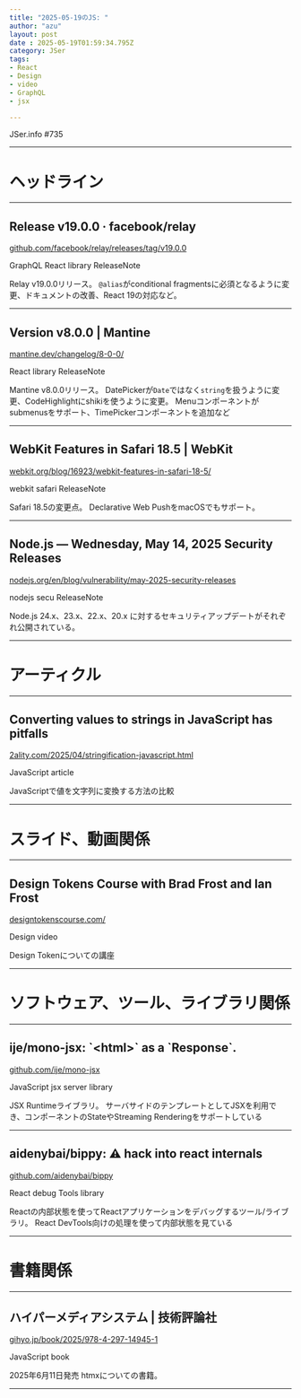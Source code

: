 ```yaml
---
title: "2025-05-19のJS: "
author: "azu"
layout: post
date : 2025-05-19T01:59:34.795Z
category: JSer
tags:
- React
- Design
- video
- GraphQL
- jsx

---
```


JSer.info #735

----

<h1 class="site-genre">ヘッドライン</h1>

----

## Release v19.0.0 · facebook/relay
[github.com/facebook/relay/releases/tag/v19.0.0](https://github.com/facebook/relay/releases/tag/v19.0.0 "Release v19.0.0 · facebook/relay")
<p class="jser-tags jser-tag-icon"><span class="jser-tag">GraphQL</span> <span class="jser-tag">React</span> <span class="jser-tag">library</span> <span class="jser-tag">ReleaseNote</span></p>

Relay v19.0.0リリース。
`@alias`がconditional fragmentsに必須となるように変更、ドキュメントの改善、React 19の対応など。


----

## Version v8.0.0 | Mantine
[mantine.dev/changelog/8-0-0/](https://mantine.dev/changelog/8-0-0/ "Version v8.0.0 | Mantine")
<p class="jser-tags jser-tag-icon"><span class="jser-tag">React</span> <span class="jser-tag">library</span> <span class="jser-tag">ReleaseNote</span></p>

Mantine v8.0.0リリース。
DatePickerが`Date`ではなく`string`を扱うように変更、CodeHighlightにshikiを使うように変更。
Menuコンポーネントがsubmenusをサポート、TimePickerコンポーネントを追加など


----

## WebKit Features in Safari 18.5 | WebKit
[webkit.org/blog/16923/webkit-features-in-safari-18-5/](https://webkit.org/blog/16923/webkit-features-in-safari-18-5/ "WebKit Features in Safari 18.5 | WebKit")
<p class="jser-tags jser-tag-icon"><span class="jser-tag">webkit</span> <span class="jser-tag">safari</span> <span class="jser-tag">ReleaseNote</span></p>

Safari 18.5の変更点。
Declarative Web PushをmacOSでもサポート。


----

## Node.js — Wednesday, May 14, 2025 Security Releases
[nodejs.org/en/blog/vulnerability/may-2025-security-releases](https://nodejs.org/en/blog/vulnerability/may-2025-security-releases "Node.js — Wednesday, May 14, 2025 Security Releases")
<p class="jser-tags jser-tag-icon"><span class="jser-tag">nodejs</span> <span class="jser-tag">secu</span> <span class="jser-tag">ReleaseNote</span></p>

Node.js 24.x、23.x、22.x、20.x に対するセキュリティアップデートがそれぞれ公開されている。


----
<h1 class="site-genre">アーティクル</h1>

----

## Converting values to strings in JavaScript has pitfalls
[2ality.com/2025/04/stringification-javascript.html](https://2ality.com/2025/04/stringification-javascript.html "Converting values to strings in JavaScript has pitfalls")
<p class="jser-tags jser-tag-icon"><span class="jser-tag">JavaScript</span> <span class="jser-tag">article</span></p>

JavaScriptで値を文字列に変換する方法の比較


----
<h1 class="site-genre">スライド、動画関係</h1>

----

## Design Tokens Course with Brad Frost and Ian Frost
[designtokenscourse.com/](https://designtokenscourse.com/ "Design Tokens Course with Brad Frost and Ian Frost")
<p class="jser-tags jser-tag-icon"><span class="jser-tag">Design</span> <span class="jser-tag">video</span></p>

Design Tokenについての講座


----
<h1 class="site-genre">ソフトウェア、ツール、ライブラリ関係</h1>

----

## ije/mono-jsx: \`&lt;html&gt;\` as a \`Response\`.
[github.com/ije/mono-jsx](https://github.com/ije/mono-jsx "ije/mono-jsx: \`&lt;html&gt;\` as a \`Response\`.")
<p class="jser-tags jser-tag-icon"><span class="jser-tag">JavaScript</span> <span class="jser-tag">jsx</span> <span class="jser-tag">server</span> <span class="jser-tag">library</span></p>

JSX Runtimeライブラリ。
サーバサイドのテンプレートとしてJSXを利用でき、コンポーネントのStateやStreaming Renderingをサポートしている


----

## aidenybai/bippy: ⚠️ hack into react internals
[github.com/aidenybai/bippy](https://github.com/aidenybai/bippy "aidenybai/bippy: ⚠️ hack into react internals")
<p class="jser-tags jser-tag-icon"><span class="jser-tag">React</span> <span class="jser-tag">debug</span> <span class="jser-tag">Tools</span> <span class="jser-tag">library</span></p>

Reactの内部状態を使ってReactアプリケーションをデバッグするツール/ライブラリ。
React DevTools向けの処理を使って内部状態を見ている


----
<h1 class="site-genre">書籍関係</h1>

----

## ハイパーメディアシステム | 技術評論社
[gihyo.jp/book/2025/978-4-297-14945-1](https://gihyo.jp/book/2025/978-4-297-14945-1 "ハイパーメディアシステム | 技術評論社")
<p class="jser-tags jser-tag-icon"><span class="jser-tag">JavaScript</span> <span class="jser-tag">book</span></p>

2025年6月11日発売
htmxについての書籍。


----
